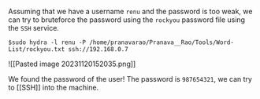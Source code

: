 Assuming that we have a username `renu` and the password is too weak, we can try to bruteforce the password using the `rockyou` password file using the `SSH` service.

```
$sudo hydra -l renu -P /home/pranavarao/Pranava__Rao/Tools/Word-List/rockyou.txt ssh://192.168.0.7
```

![[Pasted image 20231120152035.png]]

We found the password of the user! The password is `987654321`, we can try to [[SSH]] into the machine.